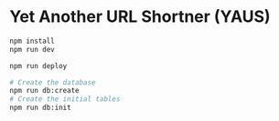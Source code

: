 # Yet Another URL Shortner (YAUS)

```sh
npm install
npm run dev
```

```sh
npm run deploy
```

```sh
# Create the database
npm run db:create
# Create the initial tables
npm run db:init
```